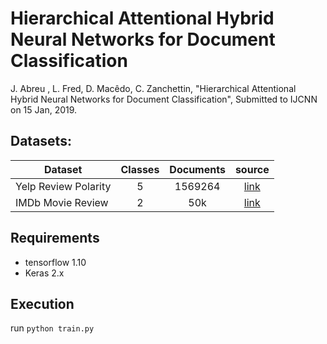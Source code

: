 # Hierarchical Attentional Hybrid Neural Networks for Document Classification

J. Abreu , L. Fred, D. Macêdo, C. Zanchettin, "Hierarchical Attentional Hybrid Neural Networks for Document Classification", Submitted to IJCNN on 15 Jan, 2019.


## Datasets:
| Dataset                | Classes | Documents | source |
|------------------------|:---------:|:-------:|:--------:|
| Yelp Review Polarity   |    5    |    1569264   |[link](https://www.kaggle.com/luisfredgs/in1164-deep-learning)|
| IMDb Movie Review      |    2    |    50k       | [link](https://drive.google.com/drive/u/0/folders/0Bz8a_Dbh9Qhbfll6bVpmNUtUcFdjYmF2SEpmZUZUcVNiMUw1TWN6RDV3a0JHT3kxLVhVR2M)|

## Requirements

* tensorflow 1.10
* Keras 2.x

## Execution 
run ```python train.py```

